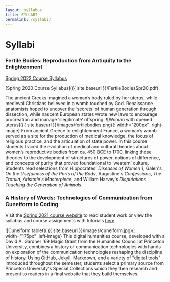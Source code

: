 ```yaml
---
layout: syllabus
title: SYLLABI
permalink: /syllabi/
---
```

# Syllabi

### Fertile Bodies: Reproduction from Antiquity to the Enlightenment

[Spring 2022 Course Syllabus](https://docs.google.com/document/d/e/2PACX-1vQMZYRPQigOrTXJr4FS9vLfudOa07JKABkd3ODJ6oLzmJBd1pZmz6DK6CWyETvKBB91TNomjT0qgYje/pub)

[Spring 2020 Course Syllabus]({{ site.baseurl }}/FertileBodiesSpr20.pdf)

The ancient Greeks imagined a woman’s body ruled by her uterus, while medieval
Christians believed in a womb touched by God. Renaissance anatomists hoped to uncover the
‘secrets’ of human generation through dissection, while nascent European states wrote
new laws to encourage procreation and manage ‘illegitimate’ offspring. ![Woman with opened uterus]({{ site.baseurl }}/images/fertilebodies.png){: width="200px" .right-image}
From ancient Greece to enlightenment France, a woman’s womb served as a site for the production of medical
knowledge, the focus of religious practice, and the articulation of state power.
In this course students traced the evolution of medical and cultural theories about women’s
reproductive bodies from ca. 450 BCE to 1700, linking these theories to the development
of structures of power, notions of difference, and concepts of purity that proved
foundational to ‘western’ culture. Students read selections from Hippocrates' _Diseases
of Women 1_, Galen's _On the Usefulness of the Parts of the Body_, Augustine's _Confessions_,
_The Trotula_, _Aristotle's Masterpiece_, and William Harvey's _Disputations
Touching the Generation of Animals_.


### A History of Words: Technologies of Communication from Cuneiform to Coding

Visit the [Spring 2021 course website](https://hum-331-princeton.github.io) to read student work or view the syllabus and course assignments with tutorials [here](https://hum-331-princeton.github.io/course).

![Cuneiform tablet]( {{ site.baseurl }}/images/cuneiform.jpg){: width="175px" .left-image} This digital humanities course, developed with a David A. Gardner '69 Magic Grant from the Humanities Council at Princeton University, combines a history of communication technologies with hands-on exploration of the communication technologies reshaping the discipline of history. Using GitHub, Jekyll, Markdown, and a variety of "digital tools" introduced throughout the semester, students select a primary source from Princeton University's Special Collections which they then research and present to readers in a final website that they build themselves.
